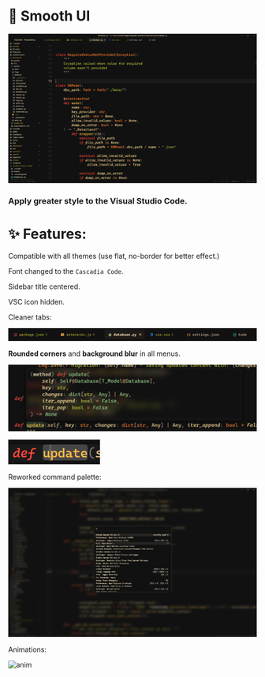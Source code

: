 # 🪽 Smooth UI

![Theme Preview](https://raw.githubusercontent.com/7hebel/vscode-ext-smooth-ui/refs/heads/main/media/all.png)

### Apply greater style to the Visual Studio Code.

# ✨ Features:

Compatible with all themes (use flat, no-border for better effect.)

Font changed to the `Cascadia Code`.

Sidebar title centered.

VSC icon hidden.

Cleaner tabs:

![Tabs](https://raw.githubusercontent.com/7hebel/vscode-ext-smooth-ui/refs/heads/main/media/tabs.png)

**Rounded corners** and **background blur** in all menus.

![blur](https://raw.githubusercontent.com/7hebel/vscode-ext-smooth-ui/refs/heads/main/media/incode.png)

![Selection](https://raw.githubusercontent.com/7hebel/vscode-ext-smooth-ui/refs/heads/main/media/rounded-sel.png)

Reworked command palette:

![Palette](https://raw.githubusercontent.com/7hebel/vscode-ext-smooth-ui/refs/heads/main/media/input.png)

Animations:

![anim](https://raw.githubusercontent.com/7hebel/vscode-ext-smooth-ui/refs/heads/main/media/sidebar-anim.gif?raw=true)
